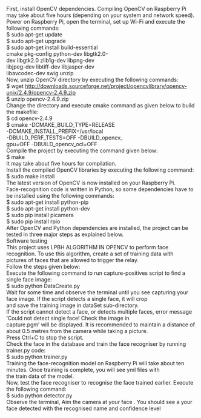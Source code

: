 First, install OpenCV dependencies. Compiling OpenCV on Raspberry Pi may take about five hours (depending on your system and network speed).<br />
Power on Raspberry Pi, open the terminal, set up Wi-Fi and execute the following commands:<br />
$ sudo apt-get update<br />
$ sudo apt-get upgrade<br />
$ sudo apt-get install build-essential<br />
cmake pkg-config python-dev libgtk2.0-<br />
dev libgtk2.0 zlib1g-dev libpng-dev<br />
libjpeg-dev libtiff-dev libjasper-dev<br />
libavcodec-dev swig unzip<br />
Now, unzip OpenCV directory by executing the following commands:<br />
$ wget http://downloads.sourceforge.net/project/opencvlibrary/opencv-unix/2.4.9/opencv-2.4.9.zip<br />
$ unzip opencv-2.4.9.zip<br />
Change the directory and execute cmake command as given below to build the makefile:<br />
$ cd opencv-2.4.9<br />
$ cmake -DCMAKE_BUILD_TYPE=RELEASE<br />
-DCMAKE_INSTALL_PREFIX=/usr/local<br />
-DBUILD_PERF_TESTS=OFF -DBUILD_opencv_<br />
gpu=OFF -DBUILD_opencv_ocl=OFF<br />
Compile the project by executing the command given below:<br />
$ make<br />
It may take about five hours for compilation.<br />
Install the compiled OpenCV libraries by executing the following command:<br />
$ sudo make install<br />
The latest version of OpenCV is now installed on your Raspberry Pi.<br />
Face-recognition code is written in Python, so some dependencies have to be installed using the following commands:<br />
$ sudo apt-get install python-pip<br />
$ sudo apt-get install python-dev<br />
$ sudo pip install picamera<br />
$ sudo pip install rpio<br />
After OpenCV and Python dependencies are installed, the project can be tested in three major steps as explained below.<br />
Software testing<br />
This project uses LPBH ALGORITHM IN OPENCV to perform face recognition. To use this algorithm, create a set of training data with<br /> pictures of faces that are allowed to trigger the relay.<br />
Follow the steps given below:<br />
Execute the following command to run capture-positives script to find a single face image:<br />
$ sudo python DataCreate.py<br />
Wait for some time and observe the terminal until you see  capturing your face image. If the script detects a single face, it will crop<br /> and save the training image in dataSet sub-directory.<br />
If the script cannot detect a face, or detects multiple faces, error message ‘Could not detect single face! Check the image in<br /> capture.pgm’ will be displayed. It is recommended to maintain a distance of about 0.5 metres from the camera while taking a picture.<br />
Press Ctrl+C to stop the script. <br />
Check the face in the database and train the face recogniser by running trainer.py code:<br />
$ sudo python trainer.py<br />
Training the face-recognition model on Raspberry Pi will take about ten minutes. Once training is complete, you will see yml files with<br /> the train data of the model.<br />
Now, test the face recogniser to recognise the face trained earlier. Execute the following command:<br />
$ sudo python detector.py<br />
Observe the terminal, Aim the camera at your face . You should see a your face detected with the recognised name and confidence level<br />

